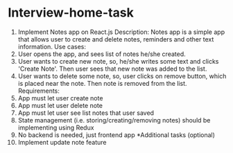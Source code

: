# Interview-home-task
1. Implement Notes app on React.js
Description:
Notes app is a simple app that allows user to create and delete notes, reminders and other text
information.
Use cases:
1. User opens the app, and sees list of notes he/she created.
2. User wants to create new note, so, he/she writes some text and clicks 'Create Note'. Then user sees
that new note was added to the list.
3. User wants to delete some note, so, user clicks on remove button, which is placed near the note.
Then note is removed from the list.
Requirements:
1. App must let user create note
2. App must let user delete note
3. App must let user see list notes that user saved
4. State management (i.e. storing/creating/removing notes) should be implementing using Redux
5. No backend is needed, just frontend app
*Additional tasks (optional)
1. Implement update note feature


